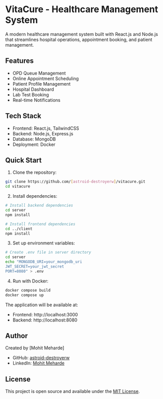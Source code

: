 # VitaCure - Healthcare Management System

A modern healthcare management system built with React.js and Node.js that streamlines hospital operations, appointment booking, and patient management.

## Features

- OPD Queue Management
- Online Appointment Scheduling
- Patient Profile Management
- Hospital Dashboard
- Lab Test Booking
- Real-time Notifications

## Tech Stack

- Frontend: React.js, TailwindCSS
- Backend: Node.js, Express.js
- Database: MongoDB
- Deployment: Docker


## Quick Start

1. Clone the repository:
```bash
git clone https://github.com/[astroid-destroyerw]/vitacure.git
cd vitacure
```

2. Install dependencies:
```bash
# Install backend dependencies
cd server
npm install

# Install frontend dependencies
cd ../client
npm install
```

3. Set up environment variables:
```bash
# Create .env file in server directory
cd server
echo "MONGODB_URI=your_mongodb_uri
JWT_SECRET=your_jwt_secret
PORT=8080" > .env
```

4. Run with Docker:
```bash
docker compose build
docker compose up
```

The application will be available at:
- Frontend: http://localhost:3000
- Backend: http://localhost:8080

## Author

Created by [Mohit Meharde]
- GitHub: [astroid-destroyerw](https://github.com/astroid-destroyerw)
- LinkedIn: [Mohit Meharde](https://linkedin.com/in/mohitmeharde19)

## License

This project is open source and available under the [MIT License](LICENSE).


